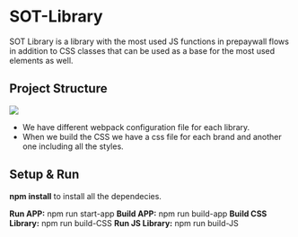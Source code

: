 # SOT-Library

SOT Library is a library with the most used JS functions in prepaywall flows in addition to CSS classes that can be used as a base for the most used elements as well.

## Project Structure
![](https://svgshare.com/i/P1v.svg)

* We have different webpack configuration file for each library.
* When we build the CSS we have a css file for each brand and another one including all the styles.

## Setup & Run
**npm install** to install all the dependecies. 

**Run APP:** npm run start-app
**Build APP:** npm run build-app
**Build CSS Library:** npm run build-CSS
**Run JS Library:** npm run build-JS